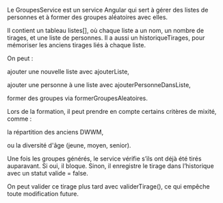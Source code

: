 Le GroupesService est un service Angular qui sert à gérer des listes de personnes et à former des groupes aléatoires avec elles.

Il contient un tableau listes[], où chaque liste a un nom, un nombre de tirages, et une liste de personnes.
Il a aussi un historiqueTirages, pour mémoriser les anciens tirages liés à chaque liste.

On peut :

ajouter une nouvelle liste avec ajouterListe,

ajouter une personne à une liste avec ajouterPersonneDansListe,

former des groupes via formerGroupesAleatoires.

Lors de la formation, il peut prendre en compte certains critères de mixité, comme :

la répartition des anciens DWWM,

ou la diversité d'âge (jeune, moyen, senior).

Une fois les groupes générés, le service vérifie s’ils ont déjà été tirés auparavant. Si oui, il bloque.
Sinon, il enregistre le tirage dans l’historique avec un statut valide = false.

On peut valider ce tirage plus tard avec validerTirage(), ce qui empêche toute modification future.